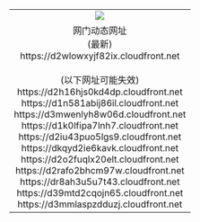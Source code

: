 ﻿<table>
  <tr></tr>
  <tr><td colspan=2 align=center><img src="https://d2wlowxyjf82ix.cloudfront.net/Up/oGate.jpg" /></td></tr>
  <tr><td colspan=2 align=center>网门动态网址<br/>(最新)
<br>https://d2wlowxyjf82ix.cloudfront.net
<br/><br/>(以下网址可能失效)
<br>https://d2h16hjs0kd4dp.cloudfront.net
<br>https://d1n581abij86il.cloudfront.net
<br>https://d3mwenlyh8w06d.cloudfront.net
<br>https://d1k0lfipa7lnh7.cloudfront.net
<br>https://d2iu43puo5lgs9.cloudfront.net
<br>https://dkqyd2ie6kavk.cloudfront.net
<br>https://d2o2fuqlx20elt.cloudfront.net
<br>https://d2rafo2bhcm97w.cloudfront.net
<br>https://dr8ah3u5u7t43.cloudfront.net
<br>https://d39mtd2cqojn65.cloudfront.net
<br>https://d3mmlaspzdduzj.cloudfront.net
    </td>
  </tr>
</table>
